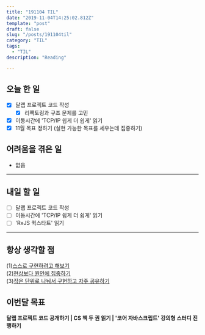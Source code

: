 ```yaml
---
title: "191104 TIL"
date: "2019-11-04T14:25:02.812Z"
template: "post"
draft: false
slug: "/posts/191104til"
category: "TIL"
tags:
  - "TIL"
description: "Reading"

---
```


## 오늘 한 일

- [x] 달랩 프로젝트 코드 작성
  - [x] 리팩토링과 구조 문제를 고민
- [x] 이동시간에 'TCP/IP 쉽게 더 쉽게' 읽기
- [x] 11월 목표 정하기 (실현 가능한 목표를 세우는데 집중하기)

## 어려움을 겪은 일

- 없음

---

## 내일 할 일

- [ ] 달랩 프로젝트 코드 작성
- [ ] 이동시간에 'TCP/IP 쉽게 더 쉽게' 읽기
- [ ] 'RxJS 퀵스타트' 읽기

------



## 항상 생각할 점

(1)<u>스스로 구현하려고 해보기</u> <br>(2)<u>현상보다 원인에 집중하기</u> <br>(3)<u>작은 단위로 나눠서 구현하고 자주 공유하기</u>



## 이번달 목표

**달랩 프로젝트 코드 공개하기 | CS 책 두 권 읽기 | '코어 자바스크립트' 강의형 스터디 진행하기**

